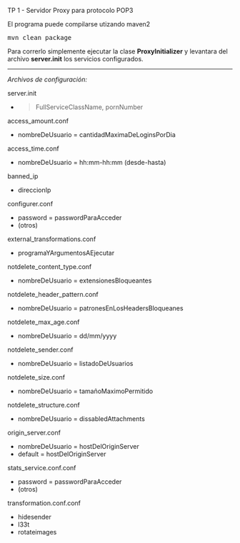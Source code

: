 TP 1 - Servidor Proxy para protocolo POP3

El programa puede compilarse utizando maven2
<pre>
mvn clean package
</pre>

Para correrlo simplemente ejecutar la clase **ProxyInitializer** y levantara del archivo **server.init** los servicios configurados.

-------------------------

*Archivos de configuración:*

server.init
* > FullServiceClassName, pornNumber

access_amount.conf
* nombreDeUsuario = cantidadMaximaDeLoginsPorDia

access_time.conf
* nombreDeUsuario = hh:mm-hh:mm (desde-hasta)

banned_ip
* direccionIp

configurer.conf
* password = passwordParaAcceder
* (otros)

external_transformations.conf
* programaYArgumentosAEjecutar

notdelete_content_type.conf
* nombreDeUsuario = extensionesBloqueantes

notdelete_header_pattern.conf
* nombreDeUsuario = patronesEnLosHeadersBloqueanes

notdelete_max_age.conf
* nombreDeUsuario = dd/mm/yyyy

notdelete_sender.conf
* nombreDeUsuario = listadoDeUsuarios

notdelete_size.conf
* nombreDeUsuario = tamañoMaximoPermitido

notdelete_structure.conf
* nombreDeUsuario = dissabledAttachments

origin_server.conf
* nombreDeUsuario = hostDelOriginServer
* default = hostDelOriginServer

stats_service.conf.conf
* password = passwordParaAcceder
* (otros)

transformation.conf.conf
* hidesender
* l33t
* rotateimages

